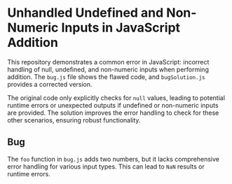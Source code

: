 # Unhandled Undefined and Non-Numeric Inputs in JavaScript Addition

This repository demonstrates a common error in JavaScript:  incorrect handling of null, undefined, and non-numeric inputs when performing addition. The `bug.js` file shows the flawed code, and `bugSolution.js` provides a corrected version.

The original code only explicitly checks for `null` values, leading to potential runtime errors or unexpected outputs if undefined or non-numeric inputs are provided.  The solution improves the error handling to check for these other scenarios, ensuring robust functionality.

## Bug
The `foo` function in `bug.js` adds two numbers, but it lacks comprehensive error handling for various input types. This can lead to `NaN` results or runtime errors.
